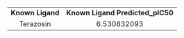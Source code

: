 |              |                               |
| :----------: | :---------------------------: |
|**Known Ligand**| **Known Ligand Predicted\_pIC50** |
|   Terazosin  |          6.530832093          |

